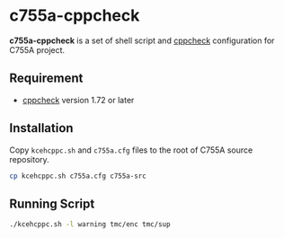 # c755a-cppcheck

__c755a-cppcheck__ is a set of shell script and [cppcheck](https://github.com/danmar/cppcheck) configuration for C755A project.

## Requirement

- [cppcheck](https://github.com/danmar/cppcheck) version 1.72 or later

## Installation

Copy `kcehcppc.sh` and `c755a.cfg` files to the root of C755A source repository.

```bash
cp kcehcppc.sh c755a.cfg c755a-src
```

## Running Script

```bash
./kcehcppc.sh -l warning tmc/enc tmc/sup
```
